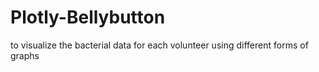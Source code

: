 # Plotly-Bellybutton
to visualize the bacterial data for each volunteer using different forms of graphs

